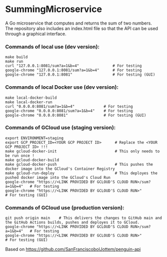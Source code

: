 # SummingMicroservice
A Go microservice that computes and returns the sum of two numbers.  
The repository also includes an index.html file so that the API can be used through a graphical interface.

### **Commands of local use (dev version):**
```
make build
make run
curl "127.0.0.1:8081/sum?a=1&b=4"               # For testing
google-chrome "127.0.0.1:8081/sum?a=1&b=4"      # For testing
google-chrome "127.0.0.1:8081"                  # For testing (GUI)
```

### **Commands of local Docker use (dev version):**
```
make local-docker-build
make local-docker-run
curl "0.0.0.0:8081/sum?a=1&b=4"             # For testing
google-chrome "0.0.0.0:8081/sum?a=1&b=4"    # For testing
google-chrome "0.0.0.0:8081"                # For testing (GUI)
```

### **Commands of GCloud use (staging version):**
```
export ENVIRONMENT=staging
export GCP_PROJECT_ID=<YOUR GCP PROJECT ID>      # Replace the <YOUR GCP PROJECT ID> !!!
make gcloud-docker-init                          # This only needs to be run once !
make gcloud-docker-build
make gcloud-docker-push                          # This pushes the docker image into the GCloud's Container Registry
make gcloud-run-deploy                           # This deployes the pushed docker image into the GCloud's Cloud Run
google-chrome "https://<LINK PROVIDED BY GCLOUD'S CLOUD RUN>/sum?a=1&b=4"   # For testing
google-chrome "https://<LINK PROVIDED BY GCLOUD'S CLOUD RUN>"               # For testing (GUI)
```

### **Commands of GCloud use (production version):**
```
git push origin main    # This delivers the changes to GitHub main and the GitHub Actions builds, pushes and deployes it to GCloud.
google-chrome "https://<LINK PROVIDED BY GCLOUD'S CLOUD RUN>/sum?a=1&b=4"   # For testing
google-chrome "https://<LINK PROVIDED BY GCLOUD'S CLOUD RUN>"               # For testing (GUI)
```

Based on https://github.com/SanFranciscobolJottem/penguin-api
